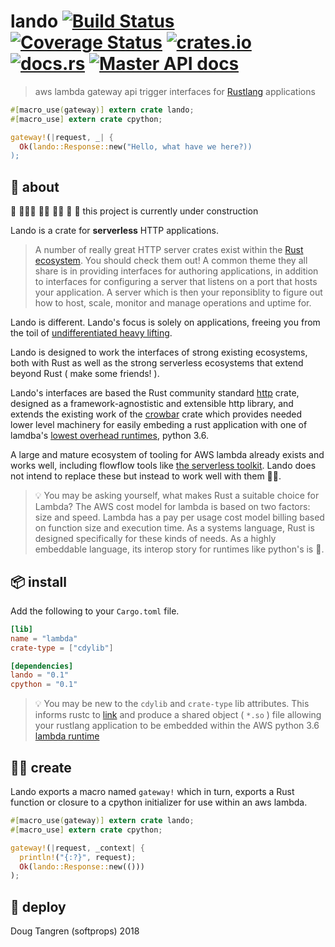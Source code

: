 # lando [![Build Status](https://travis-ci.org/softprops/lando.svg?branch=master)](https://travis-ci.org/softprops/lando) [![Coverage Status](https://coveralls.io/repos/github/softprops/lando/badge.svg)](https://coveralls.io/github/softprops/lando) [![crates.io](https://img.shields.io/crates/v/lando.svg)](https://crates.io/crates/lando) [![docs.rs](https://docs.rs/lando/badge.svg)](https://docs.rs/lando) [![Master API docs](https://img.shields.io/badge/docs-master-green.svg)](https://softprops.github.io/lando)

> aws lambda gateway api trigger interfaces for [Rustlang](https://www.rust-lang.org) applications

```rust
#[macro_use(gateway)] extern crate lando;
#[macro_use] extern crate cpython;

gateway!(|request, _| {
  Ok(lando::Response::new("Hello, what have we here?))
);
```

## 🤔 about

 🚧 👷🏿‍♀️ 👷🏽 👷‍♀️ 👷 🚧 this project is currently under construction

Lando is a crate for **serverless** HTTP applications.

> A number of really great HTTP server crates exist within the [Rust ecosystem](https://crates.io/categories/web-programming::http-server).
You should check them out!
A common theme they all share is in providing interfaces for authoring applications,
in addition to interfaces for configuring a server that listens on a port that hosts your application.
A server which is then your reponsiblity to figure out how to host, scale,
monitor and manage operations and uptime for.

Lando is different. Lando's focus is solely on applications, freeing you from the toil of [undifferentiated heavy lifting](https://www.cio.co.nz/article/466635/amazon_cto_stop_spending_money_undifferentiated_heavy_lifting_/).

Lando is designed to work the interfaces of strong existing ecosystems, both with Rust as well as
the strong serverless ecosystems that extend beyond Rust ( make some friends! ).

Lando's interfaces are based the Rust community standard [http](https://crates.io/crates/http) crate, designed as a framework-agnostistic and extensible http library, and extends
the existing work of the [crowbar](https://crates.io/crates/crowbar) crate which
provides needed lower level machinery for easily embeding a rust application with one of lamdba's
[lowest overhead runtimes](https://theburningmonk.com/2017/06/aws-lambda-compare-coldstart-time-with-different-languages-memory-and-code-sizes/),
python 3.6.

A large and mature ecosystem of tooling for AWS lambda already exists and works well,
including flowflow tools like [the serverless toolkit](https://serverless.com/framework/).
Lando does not intend to replace these but instead to work well with them 👫🏾.

> 💡 You may be asking yourself, what makes Rust a suitable choice for Lambda?
The AWS cost model for lambda is based on two factors: size and speed.
Lambda has a pay per usage cost model billing based on function size and execution time.
As a systems language, Rust is designed specifically for these kinds of needs. As a highly embeddable
language, its interop story for runtimes like python's is 💖.

## 📦  install

Add the following to your `Cargo.toml` file.

```toml
[lib]
name = "lambda"
crate-type = ["cdylib"]

[dependencies]
lando = "0.1"
cpython = "0.1"
```

> 💡 You may be new to the `cdylib` and `crate-type` lib attributes. This informs rustc to [link](https://doc.rust-lang.org/reference/linkage.html) and produce a shared object ( `*.so` ) file allowing your rustlang application to be embedded within the AWS python 3.6 [lambda runtime](https://docs.aws.amazon.com/lambda/latest/dg/current-supported-versions.html)

## 👩‍🏭 create

Lando exports a macro named `gateway!` which in turn, exports a Rust function or
closure to a cpython initializer for use within an aws lambda.

```rust
#[macro_use(gateway)] extern crate lando;
#[macro_use] extern crate cpython;

gateway!(|request, _context| {
  println!("{:?}", request);
  Ok(lando::Response::new(()))
);
```

## 🚀 deploy


Doug Tangren (softprops) 2018
